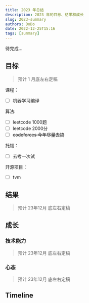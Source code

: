 ```yaml
---
title: 2023 年总结
description: 2023 年的目标、结果和成长
slug: 2023-summary
authors: DoDo
date: 2022-12-25T15:16
tags: [summary]
---
```


待完成...

<!--truncate-->

## 目标

> 预计 1 月底左右定稿

课程：

- [ ] 机器学习编译

算法:

- [ ] leetcode 1000题
- [ ] leetcode 2000分
- [ ] ~~codeforces 今年尽量去搞~~

托福：

- [ ] 去考一次试

开源项目：

- [ ] tvm

## 结果

> 预计 23年12月 底左右定稿

## 成长

### 技术能力

> 预计 23年12月 底左右定稿

### 心态

> 预计 23年12月 底左右定稿

## Timeline

